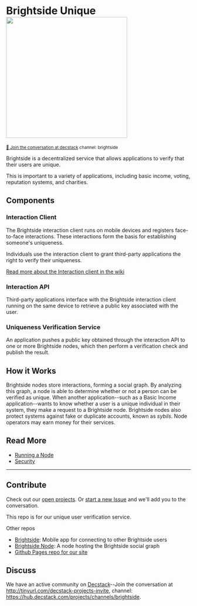 # Brightside Unique <img width="330px" src="images/brightside.svg"/>
<sup>[💬 Join the conversation at decstack](http://tinyurl.com/decstack-projects-invite) channel: brightside</sup>

Brightside is a decentralized service that allows applications to verify that their users are unique.

This is important to a variety of applications, including basic income, voting, reputation systems, and charities.

## Components
### Interaction Client
The Brightside interaction client runs on mobile devices and registers face-to-face interactions. These interactions form the basis for establishing someone's uniqueness.

Individuals use the interaction client to grant third-party applications the right to verify their uniqueness.

[Read more about the Interaction client in the wiki](https://github.com/adamstallard/brightside/wiki/Interaction-Client)
### Interaction API
Third-party applications interface with the Brightside interaction client running on the same device to retrieve a public key associated with the user.
### Uniqueness Verification Service
An application pushes a public key obtained through the interaction API to one or more Brightside nodes, which then perform a verification check and publish the result.

## How it Works
Brightside nodes store interactions, forming a social graph. By analyzing this graph, a node is able to determine whether or not a person can be verified as unique. When another application--such as a Basic Income application--wants to know whether a user is a unique individual in their system, they make a request to a Brightside node. Brightside nodes also protect systems against fake or duplicate accounts, known as _sybils_. Node operators may earn money for their services.

## Read More
* [Running a Node](node.md)
* [Security](security.md)

---
## Contribute

Check out our [open projects](https://github.com/Brightside-Social/brightside/projects).  Or [start a new Issue](https://github.com/Brightside-Social/brightside/issues) and we'll add you to the conversation.

This repo is for our unique user verification service.

Other repos
* [Brightside](https://github.com/Brightside-Social/brightside): Mobile app for connecting to other Brightside users
* [Brightside Node](https://github.com/Brightside-Social/brightside-node): A node hosting the Brightside social graph
* [Github Pages repo for our site](https://github.com/Brightside-Social/Brightside-Social.github.io)

## Discuss

We have an active community on [Decstack](http://decstack.com/)--Join the conversation at http://tinyurl.com/decstack-projects-invite, channel: https://hub.decstack.com/projects/channels/brightside.
